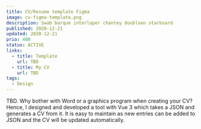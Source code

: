 ```yaml
---
title: CV/Resume template Figma
image: cv-figma-template.png
description: Swab barque interloper chantey doubloon starboard
published: 2020-12-21
updated: 2020-12-21
prio: 400
status: ACTIVE
links:
  - title: Template
    url: TBD
  - title: My CV
    url: TBD
tags:
  - Design
---
```


TBD. Why bother with Word or a graphics program when creating your CV? Hence, I designed and developed a tool with Vue 3 which takes a JSON and generates a CV from it. It is easy to maintain as new entries can be added to JSON and the CV will be updated automatically.
